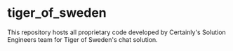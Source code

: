 # tiger_of_sweden
This repository hosts all proprietary code developed by Certainly's Solution Engineers team for Tiger of Sweden's chat solution.
